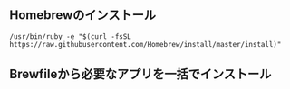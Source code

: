 ## Homebrewのインストール


    /usr/bin/ruby -e "$(curl -fsSL https://raw.githubusercontent.com/Homebrew/install/master/install)"



## Brewfileから必要なアプリを一括でインストール
